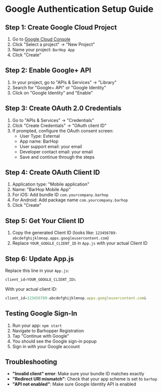 # Google Authentication Setup Guide

## Step 1: Create Google Cloud Project

1. Go to [Google Cloud Console](https://console.cloud.google.com/)
2. Click "Select a project" → "New Project"
3. Name your project: `BarHop App`
4. Click "Create"

## Step 2: Enable Google+ API

1. In your project, go to "APIs & Services" → "Library"
2. Search for "Google+ API" or "Google Identity"
3. Click on "Google Identity" and "Enable"

## Step 3: Create OAuth 2.0 Credentials

1. Go to "APIs & Services" → "Credentials"
2. Click "Create Credentials" → "OAuth client ID"
3. If prompted, configure the OAuth consent screen:
   - User Type: External
   - App name: BarHop
   - User support email: your email
   - Developer contact email: your email
   - Save and continue through the steps

## Step 4: Create OAuth Client ID

1. Application type: "Mobile application"
2. Name: "BarHop Mobile App"
3. For iOS: Add bundle ID `com.yourcompany.barhop`
4. For Android: Add package name `com.yourcompany.barhop`
5. Click "Create"

## Step 5: Get Your Client ID

1. Copy the generated Client ID (looks like: `123456789-abcdefghijklmnop.apps.googleusercontent.com`)
2. Replace `YOUR_GOOGLE_CLIENT_ID` in `App.js` with your actual Client ID

## Step 6: Update App.js

Replace this line in your `App.js`:
```javascript
client_id=YOUR_GOOGLE_CLIENT_ID&
```

With your actual client ID:
```javascript
client_id=123456789-abcdefghijklmnop.apps.googleusercontent.com&
```

## Testing Google Sign-In

1. Run your app: `npm start`
2. Navigate to Barhopper Registration
3. Tap "Continue with Google"
4. You should see the Google sign-in popup
5. Sign in with your Google account

## Troubleshooting

- **"Invalid client" error**: Make sure your bundle ID matches exactly
- **"Redirect URI mismatch"**: Check that your app scheme is set to `barhop`
- **"API not enabled"**: Make sure Google Identity API is enabled 